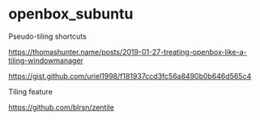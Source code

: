 # openbox_subuntu

Pseudo-tiling shortcuts

https://thomashunter.name/posts/2019-01-27-treating-openbox-like-a-tiling-windowmanager

https://gist.github.com/uriel1998/f181937ccd3fc56a8490b0b646d565c4

Tiling feature

https://github.com/blrsn/zentile



